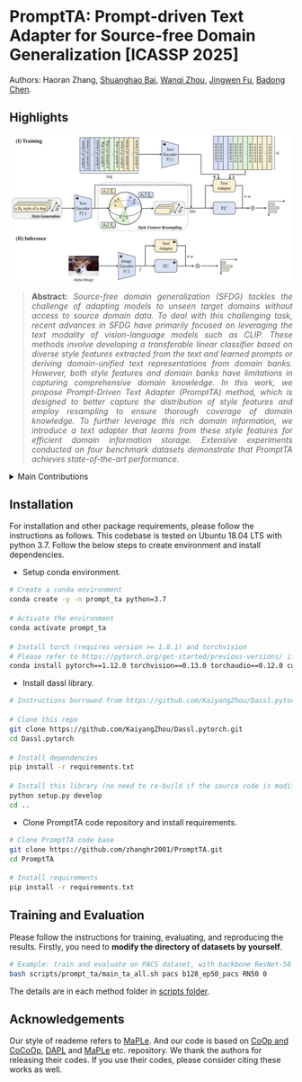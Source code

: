 # PromptTA: Prompt-driven Text Adapter for Source-free Domain Generalization [ICASSP 2025]


<!-- [arXiv](https://arxiv.org/abs/2312.09553v2) -->


Authors: Haoran Zhang, [Shuanghao Bai](https://baishuanghao.github.io/), [Wanqi Zhou](https://scholar.google.com/citations?user=3Q_3PR8AAAAJ&hl=zh-CN), [Jingwen Fu](https://scholar.google.com/citations?hl=zh-CN&user=2Cu9uMUAAAAJ), [Badong Chen](https://scholar.google.com/citations?user=mq6tPX4AAAAJ&hl=zh-CN&oi=ao).

## Highlights

![main figure](model.jpg)
> **<p align="justify"> Abstract:** *Source-free domain generalization (SFDG) tackles the challenge of adapting models to unseen target domains without access to source domain data. 
To deal with this challenging task, recent advances in SFDG have primarily focused on leveraging the text modality of vision-language models such as CLIP. 
These methods involve developing a transferable linear classifier based on diverse style features extracted from the text and learned prompts or deriving domain-unified text representations from domain banks. 
However, both style features and domain banks have limitations in capturing comprehensive domain knowledge.
In this work, we propose Prompt-Driven Text Adapter (PromptTA) method, which is designed to better capture the distribution of style features and employ resampling to ensure thorough coverage of domain knowledge. 
To further leverage this rich domain information, we introduce a text adapter that learns from these style features for efficient domain information storage.
Extensive experiments conducted on four benchmark datasets demonstrate that PromptTA achieves state-of-the-art performance.* </p>

<details>
  
<summary>Main Contributions</summary>

1) We propose PromptTA, a novel adapter-based framework for SFDG that incorporates a text adapter to effectively leverage rich domain information.
2) We introduce style feature resampling that ensures comprehensive coverage of textual domain knowledge.
3) Extensive experiments demonstrate that our PromptTA achieves the state of the art on DG benchmarks.
   
</details>


<!-- ## Results
### PDA in comparison with existing prompt tuning methods
Results reported below show accuracy across 3 UDA datasets with ViT-B/16 backbone. Our PDA method adopts the paradigm of multi-modal prompt tuning.

| Method                                                    | Office-Home Acc. | Office-31 Acc. |  VisDA-2017 Acc.  | 
|-----------------------------------------------------------|:---------:|:----------:|:---------:|
| [CLIP](https://arxiv.org/abs/2103.00020)                  |   82.1   |   77.5    |   88.9   | 
| [CoOp](https://arxiv.org/abs/2109.01134)                  |   83.9   |   89.4    |   82.7   |
| [CoCoOp](https://arxiv.org/abs/2203.05557)                |   84.1   |   88.9    |   84.2   | 
| [VP](https://arxiv.org/abs/2203.17274)                    |   81.7   |   77.4    |   88.7   | 
| [VPT-deep](https://arxiv.org/abs/2203.12119)              |   83.9   |   89.4    |   86.2   | 
| [MaPLe](https://arxiv.org/abs/2210.03117)                 |   84.2   |   89.6    |   83.5   |
| [DAPL](https://arxiv.org/abs/2202.06687)                  |   84.4   |   81.2    |   89.5   |
| [PDA](https://arxiv.org/abs/2312.09553) (Ours)            |   **85.7**   |   **91.2**    | **89.7** |  -->

## Installation 
For installation and other package requirements, please follow the instructions as follows. 
This codebase is tested on Ubuntu 18.04 LTS with python 3.7. Follow the below steps to create environment and install dependencies.

* Setup conda environment.
```bash
# Create a conda environment
conda create -y -n prompt_ta python=3.7

# Activate the environment
conda activate prompt_ta

# Install torch (requires version >= 1.8.1) and torchvision
# Please refer to https://pytorch.org/get-started/previous-versions/ if your cuda version is different
conda install pytorch==1.12.0 torchvision==0.13.0 torchaudio==0.12.0 cudatoolkit=11.3 -c pytorch
```

* Install dassl library.
```bash
# Instructions borrowed from https://github.com/KaiyangZhou/Dassl.pytorch#installation

# Clone this repo
git clone https://github.com/KaiyangZhou/Dassl.pytorch.git
cd Dassl.pytorch

# Install dependencies
pip install -r requirements.txt

# Install this library (no need to re-build if the source code is modified)
python setup.py develop
cd ..
```

* Clone PromptTA code repository and install requirements.
```bash
# Clone PromptTA code base
git clone https://github.com/zhanghr2001/PromptTA.git
cd PromptTA

# Install requirements
pip install -r requirements.txt
```

<!-- ## Data Preparation
Please follow the instructions to prepare all datasets.
Datasets list:
- [Office-Home](https://drive.google.com/file/d/0B81rNlvomiwed0V1YUxQdC1uOTg/view?pli=1&resourcekey=0-2SNWq0CDAuWOBRRBL7ZZsw)
- [Office-31](https://faculty.cc.gatech.edu/~judy/domainadapt/#datasets_code)
- [VisDA-2017](http://ai.bu.edu/visda-2017/#download) -->


## Training and Evaluation
Please follow the instructions for training, evaluating, and reproducing the results.
Firstly, you need to **modify the directory of datasets by yourself**.

```bash
# Example: train and evaluate on PACS dataset, with backbone ResNet-50 and GPU 0
bash scripts/prompt_ta/main_ta_all.sh pacs b128_ep50_pacs RN50 0
```

The details are in each method folder in [scripts folder](scripts/).  

<!-- 
## Supported Methods
Supported methods in this codespace are as follows:

| Method                    |                   Paper                        |                             Code                                     |               Script                           |
|---------------------------|:----------------------------------------------:|:--------------------------------------------------------------------:|:----------------------------------------------:|
| CoOp                      | [IJCV 2022](https://arxiv.org/abs/2109.01134)  |  [link](https://github.com/KaiyangZhou/CoOp)                         |  [link](scripts/coop)                          |
| CoCoOp                    | [CVPR 2022](https://arxiv.org/abs/2203.05557)  |  [link](https://github.com/KaiyangZhou/CoOp)                         |  [link](scripts/cocoop)                        |
| VP                        | [-](https://arxiv.org/abs/2203.17274)          |  [link](https://github.com/hjbahng/visual_prompting)                 |  -                                             |
| VPT                       | [ECCV 2022](https://arxiv.org/abs/2203.12119)  |  [link](https://github.com/KMnP/vpt)                                 |  [link](scripts/vpt)                           |
| IVLP & MaPLe              | [CVPR 2023](https://arxiv.org/abs/2210.03117)  |  [link](https://github.com/muzairkhattak/multimodal-prompt-learning) |  [link](scripts/ivlp) & [link](scripts/maple)  |
| DAPL                      | [TNNLS 2023](https://arxiv.org/abs/2202.06687) |  [link](https://github.com/LeapLabTHU/DAPrompt)                      |  [link](scripts/dapl)                          |
 -->

<!-- ## Citation
If our code is helpful to your research or projects, please consider citing:
```bibtex
@inproceedings{bai2024prompt,
  title={Prompt-based distribution alignment for unsupervised domain adaptation},
  author={Bai, Shuanghao and Zhang, Min and Zhou, Wanqi and Huang, Siteng and Luan, Zhirong and Wang, Donglin and Chen, Badong},
  booktitle={Proceedings of the AAAI Conference on Artificial Intelligence},
  volume={38},
  number={2},
  pages={729--737},
  year={2024}
}
``` -->


## Acknowledgements

Our style of reademe refers to [MaPLe](https://github.com/muzairkhattak/multimodal-prompt-learning). 
And our code is based on [CoOp and CoCoOp](https://github.com/KaiyangZhou/CoOp), [DAPL](https://github.com/LeapLabTHU/DAPrompt/tree/main) and [MaPLe](https://github.com/muzairkhattak/multimodal-prompt-learning) etc. repository. We thank the authors for releasing their codes. If you use their codes, please consider citing these works as well.